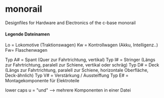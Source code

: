 monorail
========

Designfiles for Hardware and Electronics of the c-base monorail

#### Legende Dateinamen

Lo = Lokomotive (Traktionswagen)
Kw = Kontrollwagen (Akku, Intelligenz..)
Fw= Flaschenwagen

Typ A# = Spant (Quer zur Fahrtrichtung, vertikal)
Typ I# = Stringer (Längs zur Fahrtrichtung, paralell zur Schiene, vertikal oder schräg)
Typ D# = Deck (Längs zur Fahrtrichtung, paralell zur Schiene, horizontale Oberfläche, Deck-ähnlich)
Typ V# = Verstärkung / Aussteiffung
Typ E# = Montagekomponente für Elektroteile

lower caps u = "und" --> mehrere Komponenten in einer Datei
